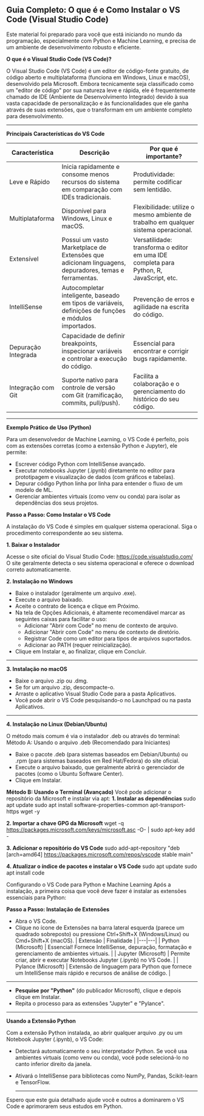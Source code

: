 ## Guia Completo: O que é e Como Instalar o VS Code (Visual Studio Code)

Este material foi preparado para você que está iniciando no mundo da programação, especialmente com Python e Machine Learning, e precisa de um ambiente de desenvolvimento robusto e eficiente.

 **O que é o Visual Studio Code (VS Code)?**

O Visual Studio Code (VS Code) é um editor de código-fonte gratuito, de código aberto e multiplataforma (funciona em Windows, Linux e macOS), desenvolvido pela Microsoft.
Embora tecnicamente seja classificado como um "editor de código" por sua natureza leve e rápida, ele é frequentemente chamado de IDE (Ambiente de Desenvolvimento Integrado) devido à sua vasta capacidade de personalização e às funcionalidades que ele ganha através de suas extensões, que o transformam em um ambiente completo para desenvolvimento.

---


 **Principais Características do VS Code**
 
| Característica | Descrição | Por que é importante? |
|---|---|---|
| Leve e Rápido | Inicia rapidamente e consome menos recursos do sistema em comparação com IDEs tradicionais. | Produtividade: permite codificar sem lentidão. |
| Multiplataforma | Disponível para Windows, Linux e macOS. | Flexibilidade: utilize o mesmo ambiente de trabalho em qualquer sistema operacional. |
| Extensível | Possui um vasto Marketplace de Extensões que adicionam linguagens, depuradores, temas e ferramentas. | Versatilidade: transforma o editor em uma IDE completa para Python, R, JavaScript, etc. |
| IntelliSense | Autocompletar inteligente, baseado em tipos de variáveis, definições de funções e módulos importados. | Prevenção de erros e agilidade na escrita do código. |
| Depuração Integrada | Capacidade de definir breakpoints, inspecionar variáveis e controlar a execução do código. | Essencial para encontrar e corrigir bugs rapidamente. |
| Integração com Git | Suporte nativo para controle de versão com Git (ramificação, commits, pull/push). | Facilita a colaboração e o gerenciamento do histórico do seu código. |

---

 **Exemplo Prático de Uso (Python)**

Para um desenvolvedor de Machine Learning, o VS Code é perfeito, pois com as extensões corretas (como a extensão Python e Jupyter), ele permite:
 * Escrever código Python com IntelliSense avançado.
 * Executar notebooks Jupyter (.ipynb) diretamente no editor para prototipagem e visualização de dados (com gráficos e tabelas).
 * Depurar código Python linha por linha para entender o fluxo de um modelo de ML.
 * Gerenciar ambientes virtuais (como venv ou conda) para isolar as dependências dos seus projetos.


 **Passo a Passo: Como Instalar o VS Code**

A instalação do VS Code é simples em qualquer sistema operacional. Siga o procedimento correspondente ao seu sistema.

**1. Baixar o Instalador**

Acesse o site oficial do Visual Studio Code: https://code.visualstudio.com/
O site geralmente detecta o seu sistema operacional e oferece o download correto automaticamente.

 **2. Instalação no Windows**
 
 * Baixe o instalador (geralmente um arquivo .exe).
 * Execute o arquivo baixado.
 * Aceite o contrato de licença e clique em Próximo.
 * Na tela de Opções Adicionais, é altamente recomendável marcar as seguintes caixas para facilitar o uso:
   * Adicionar "Abrir com Code" no menu de contexto de arquivo.
   * Adicionar "Abrir com Code" no menu de contexto de diretório.
   * Registrar Code como um editor para tipos de arquivos suportados.
   * Adicionar ao PATH (requer reinicialização).
 * Clique em Instalar e, ao finalizar, clique em Concluir.

---

**3. Instalação no macOS**

 * Baixe o arquivo .zip ou .dmg.
 * Se for um arquivo .zip, descompacte-o.
 * Arraste o aplicativo Visual Studio Code para a pasta Aplicativos.
 * Você pode abrir o VS Code pesquisando-o no Launchpad ou na pasta Aplicativos.

---

**4. Instalação no Linux (Debian/Ubuntu)**

O método mais comum é via o instalador .deb ou através do terminal:
Método A: Usando o arquivo .deb (Recomendado para Iniciantes)
 * Baixe o pacote .deb (para sistemas baseados em Debian/Ubuntu) ou .rpm (para sistemas baseados em Red Hat/Fedora) do site oficial.
 * Execute o arquivo baixado, que geralmente abrirá o gerenciador de pacotes (como o Ubuntu Software Center).
 * Clique em Instalar.

**Método B: Usando o Terminal (Avançado)**
Você pode adicionar o repositório da Microsoft e instalar via apt:
 **1. Instalar as dependências**
sudo apt update
sudo apt install software-properties-common apt-transport-https wget -y

**2. Importar a chave GPG da Microsoft**
wget -q https://packages.microsoft.com/keys/microsoft.asc -O- | sudo apt-key add -

**3. Adicionar o repositório do VS Code**
sudo add-apt-repository "deb [arch=amd64] https://packages.microsoft.com/repos/vscode stable main"

**4. Atualizar o índice de pacotes e instalar o VS Code**
sudo apt update
sudo apt install code

 Configurando o VS Code para Python e Machine Learning
Após a instalação, a primeira coisa que você deve fazer é instalar as extensões essenciais para Python:

**Passo a Passo: Instalação de Extensões**

 * Abra o VS Code.
 * Clique no ícone de Extensões na barra lateral esquerda (parece um quadrado sobreposto) ou pressione Ctrl+Shift+X (Windows/Linux) ou Cmd+Shift+X (macOS).
| Extensão | Finalidade |
|---|---|
| Python (Microsoft) | Essencial! Fornece IntelliSense, depuração, formatação e gerenciamento de ambientes virtuais. |
| Jupyter (Microsoft) | Permite criar, abrir e executar Notebooks Jupyter (.ipynb) no VS Code. |
| Pylance (Microsoft) | Extensão de linguagem para Python que fornece um IntelliSense mais rápido e recursos de análise de código. |
 
 ---
 
 * **Pesquise por "Python"** (do publicador Microsoft), clique e depois clique em Instalar.
 * Repita o processo para as extensões "Jupyter" e "Pylance".

---

**Usando a Extensão Python**

Com a extensão Python instalada, ao abrir qualquer arquivo .py ou um Notebook Jupyter (.ipynb), o VS Code:
 * Detectará automaticamente o seu interpretador Python. Se você usa ambientes virtuais (como venv ou conda), você pode selecioná-lo no canto inferior direito da janela.
 * Ativará o IntelliSense para bibliotecas como NumPy, Pandas, Scikit-learn e TensorFlow.

   ---
   
Espero que este guia detalhado ajude você e outros a dominarem o VS Code e aprimorarem seus estudos em Python.





